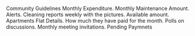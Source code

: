 Community Guidelines
Monthly Expenditure.
Monthly Maintenance Amount.
Alerts.
Cleaning reports weekly with the pictures.
Available amount.
Apartments Flat Details.
How much they have paid for the month.
Polls on discussions.
Monthly meeting invitations.
Pending Paymnets